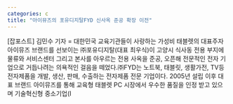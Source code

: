 ```yaml
---
categories: c
title: "아이뮤즈의 포유디지탈FYD 신사옥 준공 확장 이전"
---
```

[잡포스트] 김민수 기자 = 대한민국 교육기관들이 사랑하는 가성비 태블렛의 대표주자 아이뮤즈 브랜드를 선보이는 ㈜포유디지탈(대표 최우식)이 고양시 식사동 전용 부지에 물류와 서비스센터 그리고 본사를 아우르는 전용 사옥을 준공, 오픈해 전문적인 전자 기업으로 거듭나려는 의욕적인 걸음을 떼었다.㈜FYD는 노트북, 태블릿, 생활가전, TV등 전자제품을 개발, 생산, 판매, 수출하는 전자제품 전문 기업이다. 2005년 설립 이후 대표 브랜드 아이뮤즈를 통해 교육형 태블렛 PC 시장에서 우수한 품질을 인정 받고 있으며 기술혁신형 중소기업(I